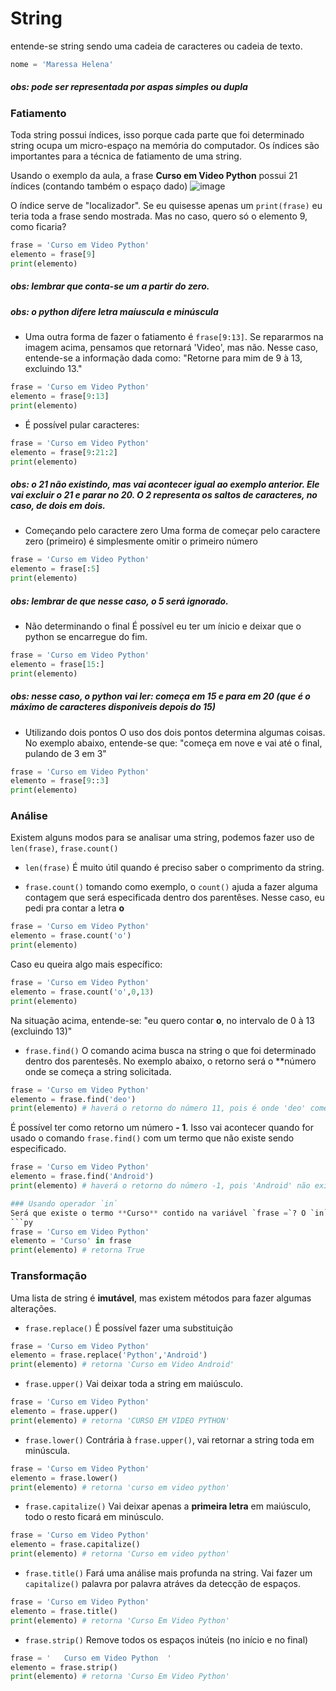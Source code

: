 # String
entende-se string sendo uma cadeia de caracteres ou cadeia de texto.
```py
nome = 'Maressa Helena'
```
##### obs: pode ser representada por aspas simples ou dupla

### Fatiamento
Toda string possui índices, isso porque cada parte que foi determinado string ocupa um micro-espaço na memória do computador. Os índices são importantes para a técnica de fatiamento de uma string. 

Usando o exemplo da aula, a frase **Curso em Video Python** possui 21 índices (contando também o espaço dado)
![image](https://user-images.githubusercontent.com/87135968/127064289-afb4b202-cf76-4e2b-b17d-68deae2ff24a.png)

O índice serve de "localizador". Se eu quisesse apenas um `print(frase)` eu teria toda a frase sendo mostrada. Mas no caso, quero só o elemento 9, como ficaria?

```py
frase = 'Curso em Video Python'
elemento = frase[9]
print(elemento)
```
##### obs: lembrar que conta-se um a partir do zero.
##### obs: o python difere letra maíuscula e minúscula

- Uma outra forma de fazer o fatiamento é `frase[9:13]`. Se repararmos na imagem acima, pensamos que retornará 'Video', mas não. Nesse caso, entende-se a informação dada como: "Retorne para mim de 9 à 13, excluindo 13."

```py
frase = 'Curso em Video Python'
elemento = frase[9:13]
print(elemento)
```

- É possível pular caracteres: 
```py
frase = 'Curso em Video Python'
elemento = frase[9:21:2]
print(elemento)
```
##### obs: o 21 não existindo, mas vai acontecer igual ao exemplo anterior. Ele vai excluir o 21 e parar no 20. O 2 representa os saltos de caracteres, no caso, de dois em dois.

- Começando pelo caractere zero
Uma forma de começar pelo caractere zero (primeiro) é simplesmente omitir o primeiro número
```py
frase = 'Curso em Video Python'
elemento = frase[:5]
print(elemento)
```
##### obs: lembrar de que nesse caso, o 5 será ignorado.

- Não determinando o final
É possível eu ter um ínicio e deixar que o python se encarregue do fim. 
```py
frase = 'Curso em Video Python'
elemento = frase[15:]
print(elemento)
```
##### obs: nesse caso, o python vai ler: começa em 15 e para em 20 (que é o máximo de caracteres disponiveis depois do 15)

- Utilizando dois pontos
O uso dos dois pontos determina algumas coisas. No exemplo abaixo, entende-se que: "começa em nove e vai até o final, pulando de 3 em 3"
```py
frase = 'Curso em Video Python'
elemento = frase[9::3]
print(elemento)
```

### Análise
Existem alguns modos para se analisar uma string, podemos fazer uso de `len(frase)`, `frase.count()`

- `len(frase)`
É muito útil quando é preciso saber o comprimento da string. 

- `frase.count()`
tomando como exemplo, o `count()` ajuda a fazer alguma contagem que será especificada dentro dos parentêses. Nesse caso, eu pedi pra contar a letra **o**
```py
frase = 'Curso em Video Python'
elemento = frase.count('o')
print(elemento)
```
Caso eu queira algo mais específico:
```py
frase = 'Curso em Video Python'
elemento = frase.count('o',0,13)
print(elemento)
```
Na situação acima, entende-se: "eu quero contar **o**, no intervalo de 0 à 13 (excluindo 13)"

- `frase.find()`
O comando acima busca na string o que foi determinado dentro dos parentesês. No exemplo abaixo, o retorno será o **número onde se começa a string solicitada. 
```py
frase = 'Curso em Video Python'
elemento = frase.find('deo')
print(elemento) # haverá o retorno do número 11, pois é onde 'deo' começa
```
É possível ter como retorno um número **- 1**. Isso vai acontecer quando for usado o comando `frase.find()` com um termo que não existe sendo especificado. 

```py
frase = 'Curso em Video Python'
elemento = frase.find('Android')
print(elemento) # haverá o retorno do número -1, pois 'Android' não existe na string 'Curso em Video Python'

### Usando operador `in`
Será que existe o termo **Curso** contido na variável `frase =`? O `in` servirá para responder isso com **True** ou **False**
```py
frase = 'Curso em Video Python'
elemento = 'Curso' in frase
print(elemento) # retorna True
```
### Transformação
Uma lista de string é **imutável**, mas existem métodos para fazer algumas alterações.

- `frase.replace()`
É possível fazer uma substituição
```py
frase = 'Curso em Video Python'
elemento = frase.replace('Python','Android')
print(elemento) # retorna 'Curso em Video Android'
```
- `frase.upper()`
Vai deixar toda a string em maiúsculo.
```py
frase = 'Curso em Video Python'
elemento = frase.upper()
print(elemento) # retorna 'CURSO EM VIDEO PYTHON'
```

- `frase.lower()`
Contrária à `frase.upper()`, vai retornar a string toda em minúscula.
```py
frase = 'Curso em Video Python'
elemento = frase.lower()
print(elemento) # retorna 'curso em video python'
```

- `frase.capitalize()`
Vai deixar apenas a **primeira letra** em maiúsculo, todo o resto ficará em minúsculo.

```py
frase = 'Curso em Video Python'
elemento = frase.capitalize()
print(elemento) # retorna 'Curso em video python'
```

- `frase.title()`
Fará uma análise mais profunda na string. Vai fazer um `capitalize()` palavra por palavra atráves da detecção de espaços.
```py
frase = 'Curso em Video Python'
elemento = frase.title()
print(elemento) # retorna 'Curso Em Video Python'
```
- `frase.strip()`
Remove todos os espaços inúteis (no início e no final)
```py
frase = '   Curso em Video Python  '
elemento = frase.strip()
print(elemento) # retorna 'Curso Em Video Python'
```



